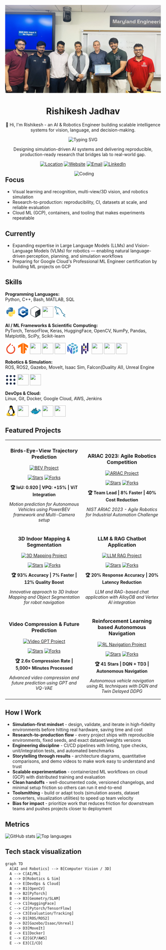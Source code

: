 ![Banner](https://github.com/Rishikesh-Jadhav/Rishikesh-Jadhav/blob/main/G6_ARIAC.jpeg)

<h1 align="center">Rishikesh Jadhav</h1>

<p align="center">
  👋 Hi, I'm Rishikesh - an AI & Robotics Engineer building scalable intelligence systems for vision, language, and decision-making. 
</p>

<!-- Animated typing tagline -->
<p align="center">
  <img src="https://readme-typing-svg.herokuapp.com?font=Fira+Code&weight=500&size=18&pause=1000&color=1abc9c&center=true&vCenter=true&width=600&height=30&lines=Bridging%20the%20gap%20between%20Simulation%20%26%20Reality;AI%2C%20Robotics%20%26%20Automation%20%7C%20Research-to-Production;Synthetic%20Data%20Generation%20%7C%20Sim-to-Real%20Transfer%20;3D%20Vision%20%26%20Perception%20Systems%20%7C%20LLM%2FVLM%20for%20Robotics" alt="Typing SVG" />
</p>

<p align="center">
  Designing simulation-driven AI systems and delivering reproducible, production-ready research that bridges lab to real-world gap.
</p>

<div align="center">

[![Location](https://img.shields.io/badge/Location-Dallas%2C%20TX-0e76a8)](#)
[![Website](https://img.shields.io/badge/Website-rishikesh--jadhav.github.io-2ea44f)](https://rishikesh-jadhav.github.io/)
[![Email](https://img.shields.io/badge/Email-rishikeshjadhav712%40gmail.com-D14836)](mailto:rishikeshjadhav712@gmail.com)
[![LinkedIn](https://img.shields.io/badge/LinkedIn-Rishikesh%20Jadhav-0A66C2?logo=linkedin&logoColor=white)](https://www.linkedin.com/in/rishikesh-avinash-jadhav/)

</div>

<img align="right" alt="Coding" width="280" src="https://cdn.dribbble.com/users/1162077/screenshots/3848914/programmer.gif"/>

## Focus
- Visual learning and recognition, multi-view/3D vision, and robotics simulation
- Research-to-production: reproducibility, CI, datasets at scale, and reliable evaluation
- Cloud ML (GCP), containers, and tooling that makes experiments repeatable

## Currently
- Expanding expertise in Large Language Models (LLMs) and Vision-Language Models (VLMs) for robotics — enabling natural language-driven perception, planning, and simulation workflows  
- Preparing for Google Cloud's Professional ML Engineer certification by building ML projects on GCP

## Skills

**Programming Languages:**  
Python, C++, Bash, MATLAB, SQL  
<p>
  <a href="https://www.python.org"><img src="https://raw.githubusercontent.com/devicons/devicon/master/icons/python/python-original.svg" width="36" height="36"/></a>
  <a href="https://www.w3schools.com/cpp/"><img src="https://raw.githubusercontent.com/devicons/devicon/master/icons/cplusplus/cplusplus-original.svg" width="36" height="36"/></a>
  <a href="https://www.gnu.org/software/bash/"><img src="https://raw.githubusercontent.com/devicons/devicon/master/icons/bash/bash-original.svg" width="36" height="36"/></a>
  <a href="https://www.mathworks.com/"><img src="https://upload.wikimedia.org/wikipedia/commons/2/21/Matlab_Logo.png" width="36" height="36"/></a>
  <a href="https://www.mysql.com/"><img src="https://raw.githubusercontent.com/devicons/devicon/master/icons/mysql/mysql-original.svg" width="36" height="36"/></a>
</p>

**AI / ML Frameworks & Scientific Computing:**  
PyTorch, TensorFlow, Keras, HuggingFace, OpenCV, NumPy, Pandas, Matplotlib, SciPy, Scikit-learn  
<p>
  <a href="https://pytorch.org/"><img src="https://raw.githubusercontent.com/devicons/devicon/master/icons/pytorch/pytorch-original.svg" width="36" height="36"/></a>
  <a href="https://www.tensorflow.org/"><img src="https://raw.githubusercontent.com/devicons/devicon/master/icons/tensorflow/tensorflow-original.svg" width="36" height="36"/></a>
  <a href="https://keras.io/"><img src="https://upload.wikimedia.org/wikipedia/commons/a/ae/Keras_logo.svg" width="36" height="36"/></a>
  <a href="https://huggingface.co/"><img src="https://huggingface.co/front/assets/huggingface_logo.svg" width="36" height="36"/></a>
  <a href="https://opencv.org/"><img src="https://www.vectorlogo.zone/logos/opencv/opencv-icon.svg" width="36" height="36"/></a>
  <a href="https://numpy.org/"><img src="https://raw.githubusercontent.com/devicons/devicon/master/icons/numpy/numpy-original.svg" width="36" height="36"/></a>
  <a href="https://pandas.pydata.org/"><img src="https://raw.githubusercontent.com/devicons/devicon/master/icons/pandas/pandas-original.svg" width="36" height="36"/></a>
  <a href="https://matplotlib.org/"><img src="https://upload.wikimedia.org/wikipedia/commons/8/84/Matplotlib_icon.svg" width="36" height="36"/></a>
  <a href="https://scipy.org/"><img src="https://upload.wikimedia.org/wikipedia/commons/b/b2/SCIPY_2.svg" width="36" height="36"/></a>
  <a href="https://scikit-learn.org/"><img src="https://upload.wikimedia.org/wikipedia/commons/0/05/Scikit_learn_logo_small.svg" width="36" height="36"/></a>
</p>

**Robotics & Simulation:**  
ROS, ROS2, Gazebo, MoveIt, Isaac Sim, Falcon(Duality AI), Unreal Engine  
<p>
  <a href="https://www.ros.org/"><img src="https://raw.githubusercontent.com/devicons/devicon/master/icons/ros/ros-original.svg" width="36" height="36"/></a>
  <a href="https://moveit.ros.org/"><img src="https://moveit.ros.org/assets/logo/moveit_logo-black.png" width="36" height="36"/></a>
  <a href="https://www.unrealengine.com/"><img src="https://upload.wikimedia.org/wikipedia/commons/2/20/UE_Logo_Black_Centered.svg" width="36" height="36"/></a>
</p>

**DevOps & Cloud:**  
Linux, Git, Docker, Google Cloud, AWS, Jenkins  
<p>
  <a href="https://www.linux.org/"><img src="https://raw.githubusercontent.com/devicons/devicon/master/icons/linux/linux-original.svg" width="36" height="36"/></a>
  <a href="https://git-scm.com/"><img src="https://www.vectorlogo.zone/logos/git-scm/git-scm-icon.svg" width="36" height="36"/></a>
  <a href="https://www.docker.com/"><img src="https://raw.githubusercontent.com/devicons/devicon/master/icons/docker/docker-original.svg" width="36" height="36"/></a>
  <a href="https://cloud.google.com/"><img src="https://www.vectorlogo.zone/logos/google_cloud/google_cloud-icon.svg" width="36" height="36"/></a>
  <a href="https://www.jenkins.io/"><img src="https://www.vectorlogo.zone/logos/jenkins/jenkins-icon.svg" width="36" height="36"/></a>
</p>

## Featured Projects

<table>
  <tr>
    <td width="50%">
      <h3 align="center">Birds-Eye-View Trajectory Prediction</h3>
      <p align="center">
        <a href="https://github.com/Rishikesh-Jadhav/Birds-Eye-View-Trajectory-Prediction-for-Autonomous-Driving" target="_blank">
          <img src="https://github-readme-stats.vercel.app/api/pin/?username=Rishikesh-Jadhav&repo=Birds-Eye-View-Trajectory-Prediction-for-Autonomous-Driving" width="100%" alt="BEV Project"/>
        </a>
        <p align="center">
          <a href="https://github.com/Rishikesh-Jadhav/Birds-Eye-View-Trajectory-Prediction-for-Autonomous-Driving/stargazers"><img alt="Stars" src="https://img.shields.io/github/stars/Rishikesh-Jadhav/Birds-Eye-View-Trajectory-Prediction-for-Autonomous-Driving?style=flat-square&labelColor=343b41"/></a>
          <a href="https://github.com/Rishikesh-Jadhav/Birds-Eye-View-Trajectory-Prediction-for-Autonomous-Driving/network/members"><img alt="Forks" src="https://img.shields.io/github/forks/Rishikesh-Jadhav/Birds-Eye-View-Trajectory-Prediction-for-Autonomous-Driving?style=flat-square&labelColor=343b41"/></a>
        </p>
        <p align="center"><strong>🏆 IoU: 0.920 | VPQ: +15% | ViT Integration</strong></p>
        <p align="center"><em>Motion prediction for Autonomous Vehicles using PowerBEV framework and Multi-Camera setup</em></p>
      </p>
    </td>
    <td width="50%">
      <h3 align="center">ARIAC 2023: Agile Robotics Competition</h3>
      <p align="center">
        <a href="https://github.com/Rishikesh-Jadhav/ARIAC-AgileRoboticsforIndustrialAutomationCompetition2023" target="_blank">
          <img src="https://github-readme-stats.vercel.app/api/pin/?username=Rishikesh-Jadhav&repo=ARIAC-AgileRoboticsforIndustrialAutomationCompetition2023" width="100%" alt="ARIAC Project"/>
        </a>
        <p align="center">
          <a href="https://github.com/Rishikesh-Jadhav/ARIAC-AgileRoboticsforIndustrialAutomationCompetition2023/stargazers"><img alt="Stars" src="https://img.shields.io/github/stars/Rishikesh-Jadhav/ARIAC-AgileRoboticsforIndustrialAutomationCompetition2023?style=flat-square&labelColor=343b41"/></a>
          <a href="https://github.com/Rishikesh-Jadhav/ARIAC-AgileRoboticsforIndustrialAutomationCompetition2023/network/members"><img alt="Forks" src="https://img.shields.io/github/forks/Rishikesh-Jadhav/ARIAC-AgileRoboticsforIndustrialAutomationCompetition2023?style=flat-square&labelColor=343b41"/></a>
        </p>
        <p align="center"><strong>🏆 Team Lead | 8% Faster | 40% Cost Reduction</strong></p>
        <p align="center"><em>NIST ARIAC 2023 - Agile Robotics for Industrial Automation Challenge</em></p>
      </p>
    </td>
  </tr>
  <tr>
    <td width="50%">
      <h3 align="center">3D Indoor Mapping & Segmentation</h3>
      <p align="center">
        <a href="https://github.com/Rishikesh-Jadhav/3D-Indoor-Mapping-and-Object-Segmentation" target="_blank">
          <img src="https://github-readme-stats.vercel.app/api/pin/?username=Rishikesh-Jadhav&repo=3D-Indoor-Mapping-and-Object-Segmentation" width="100%" alt="3D Mapping Project"/>
        </a>
        <p align="center">
          <a href="https://github.com/Rishikesh-Jadhav/3D-Indoor-Mapping-and-Object-Segmentation/stargazers"><img alt="Stars" src="https://img.shields.io/github/stars/Rishikesh-Jadhav/3D-Indoor-Mapping-and-Object-Segmentation?style=flat-square&labelColor=343b41"/></a>
          <a href="https://github.com/Rishikesh-Jadhav/3D-Indoor-Mapping-and-Object-Segmentation/network/members"><img alt="Forks" src="https://img.shields.io/github/forks/Rishikesh-Jadhav/3D-Indoor-Mapping-and-Object-Segmentation?style=flat-square&labelColor=343b41"/></a>
        </p>
        <p align="center"><strong>🏆 93% Accuracy | 7% Faster | 12% Quality Boost</strong></p>
        <p align="center"><em>Innovative approach to 3D Indoor Mapping and Object Segmentation for robot navigation</em></p>
      </p>
    </td>
    <td width="50%">
      <h3 align="center">LLM & RAG Chatbot Application</h3>
      <p align="center">
        <a href="https://github.com/Rishikesh-Jadhav/LLM-and-RAG-based-Chat-Application-with-AlloyDB-and-Vertex-AI" target="_blank">
          <img src="https://github-readme-stats.vercel.app/api/pin/?username=Rishikesh-Jadhav&repo=LLM-and-RAG-based-Chat-Application-with-AlloyDB-and-Vertex-AI" width="100%" alt="LLM RAG Project"/>
        </a>
        <p align="center">
          <a href="https://github.com/Rishikesh-Jadhav/LLM-and-RAG-based-Chat-Application-with-AlloyDB-and-Vertex-AI/stargazers"><img alt="Stars" src="https://img.shields.io/github/stars/Rishikesh-Jadhav/LLM-and-RAG-based-Chat-Application-with-AlloyDB-and-Vertex-AI?style=flat-square&labelColor=343b41"/></a>
          <a href="https://github.com/Rishikesh-Jadhav/LLM-and-RAG-based-Chat-Application-with-AlloyDB-and-Vertex-AI/network/members"><img alt="Forks" src="https://img.shields.io/github/forks/Rishikesh-Jadhav/LLM-and-RAG-based-Chat-Application-with-AlloyDB-and-Vertex-AI?style=flat-square&labelColor=343b41"/></a>
        </p>
        <p align="center"><strong>🏆 20% Response Accuracy | 20% Latency Reduction</strong></p>
        <p align="center"><em>LLM and RAG-based chat application with AlloyDB and Vertex AI integration</em></p>
      </p>
    </td>
  </tr>
  <tr>
    <td width="50%">
      <h3 align="center">Video Compression & Future Prediction</h3>
      <p align="center">
        <a href="https://github.com/Rishikesh-Jadhav/Video-Compression-and-Future-Prediction-Using-GPT" target="_blank">
          <img src="https://github-readme-stats.vercel.app/api/pin/?username=Rishikesh-Jadhav&repo=Video-Compression-and-Future-Prediction-Using-GPT" width="100%" alt="Video GPT Project"/>
        </a>
        <p align="center">
          <a href="https://github.com/Rishikesh-Jadhav/Video-Compression-and-Future-Prediction-Using-GPT/stargazers"><img alt="Stars" src="https://img.shields.io/github/stars/Rishikesh-Jadhav/Video-Compression-and-Future-Prediction-Using-GPT?style=flat-square&labelColor=343b41"/></a>
          <a href="https://github.com/Rishikesh-Jadhav/Video-Compression-and-Future-Prediction-Using-GPT/network/members"><img alt="Forks" src="https://img.shields.io/github/forks/Rishikesh-Jadhav/Video-Compression-and-Future-Prediction-Using-GPT?style=flat-square&labelColor=343b41"/></a>
        </p>
        <p align="center"><strong>🏆 2.6x Compression Rate | 5,000+ Minutes Processed</strong></p>
        <p align="center"><em>Advanced video compression and future prediction using GPT and VQ-VAE</em></p>
      </p>
    </td>
    <td width="50%">
      <h3 align="center">Reinforcement Learning based Autonomous Navigation</h3>
      <p align="center">
        <a href="https://github.com/Rishikesh-Jadhav/Reinforcement-Learning-for-Autonomous-Navigation-using-Deep-Q-Network-and-Twin-Delayed-DDPG" target="_blank">
          <img src="https://github-readme-stats.vercel.app/api/pin/?username=Rishikesh-Jadhav&repo=Reinforcement-Learning-for-Autonomous-Navigation-using-Deep-Q-Network-and-Twin-Delayed-DDPG" width="100%" alt="RL Navigation Project"/>
        </a>
        <p align="center">
          <a href="https://github.com/Rishikesh-Jadhav/Reinforcement-Learning-for-Autonomous-Navigation-using-Deep-Q-Network-and-Twin-Delayed-DDPG/stargazers"><img alt="Stars" src="https://img.shields.io/github/stars/Rishikesh-Jadhav/Reinforcement-Learning-for-Autonomous-Navigation-using-Deep-Q-Network-and-Twin-Delayed-DDPG?style=flat-square&labelColor=343b41"/></a>
          <a href="https://github.com/Rishikesh-Jadhav/Reinforcement-Learning-for-Autonomous-Navigation-using-Deep-Q-Network-and-Twin-Delayed-DDPG/network/members"><img alt="Forks" src="https://img.shields.io/github/forks/Rishikesh-Jadhav/Reinforcement-Learning-for-Autonomous-Navigation-using-Deep-Q-Network-and-Twin-Delayed-DDPG?style=flat-square&labelColor=343b41"/></a>
        </p>
        <p align="center"><strong>🏆 41 Stars | DQN + TD3 | Autonomous Navigation</strong></p>
        <p align="center"><em>Autonomous vehicle navigation using RL techniques with DQN and Twin Delayed DDPG</em></p>
      </p>
    </td>
  </tr>
</table>

## How I Work
- **Simulation-first mindset** - design, validate, and iterate in high-fidelity environments before hitting real hardware, saving time and cost  
- **Research-to-production flow** - every project ships with reproducible environments, fixed seeds, and exact dataset/weights versions  
- **Engineering discipline** - CI/CD pipelines with linting, type checks, unit/integration tests, and automated benchmarks  
- **Storytelling through results** - architecture diagrams, quantitative comparisons, and demo videos to make work easy to understand and trust  
- **Scalable experimentation** - containerized ML workflows on cloud (GCP) with distributed training and evaluation  
- **Clean handoffs** - well-documented code, versioned changelogs, and minimal setup friction so others can run it end-to-end  
- **Toolsmithing** - build or adapt tools (simulation assets, dataset converters, visualization utilities) to speed up team velocity  
- **Bias for impact** - prioritize work that reduces friction for downstream teams and pushes projects closer to deployment  

## Metrics

<p>
  <img src="https://github-readme-stats.vercel.app/api?username=Rishikesh-Jadhav&show_icons=true&hide_title=true" alt="GitHub stats" height="150"/>
  <img src="https://github-readme-stats.vercel.app/api/top-langs/?username=Rishikesh-Jadhav&layout=compact&hide_title=true" alt="Top languages" height="150"/>
</p>


## Tech stack visualization

```mermaid
graph TD
  A[AI and Robotics] --> B[Computer Vision / 3D]
  A --> C[AI/ML]
  A --> D[Robotics & Sim]
  A --> E[DevOps & Cloud]
  B --> B1[OpenCV]
  B --> B2[PyTorch]
  B --> B3[Geometry/SLAM]
  C --> C1[HuggingFace]
  C --> C2[Pytorch/TensorFlow]
  C --> C3[Evaluation/Tracking]
  D --> D1[ROS/ROS2]
  D --> D2[Gazebo/Isaac/Unreal]
  D --> D3[MoveIt]
  E --> E1[Docker]
  E --> E2[GCP/AWS]
  E --> E3[CI/CD]
```
